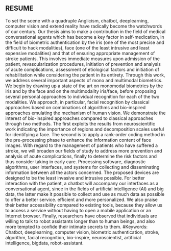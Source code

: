## RESUME
To set the scene with a quadruple Anglicism, chatbot, deeplearning, computer vision and extend reality have radically become the watchwords of our century.
Our thesis aims to make a contribution in the field of medical conversational agents which has become a key factor in self-medication, in the field of biometric authentication by the iris (one of the most precise and difficult to hack modalities), face (one of the least intrusive and least expensive modalities) and that of ensuring appropriate management of stroke patients. This involves immediate measures upon admission of the patient, revascularization procedures, initiation of prevention and analysis of acute complications, assessment of etiological factors and initiation of rehabilitation while considering the patient in its entirety.
Through this work, we address several important aspects of mono and multimodal biometrics. We begin by drawing up a state of the art on monomodal biometrics by the iris and by the face and on the multimodality iris/face, before proposing several personal approaches to individual recognition for each of the two modalities. We approach, in particular, facial recognition by classical approaches based on combinations of algorithms and bio-inspired approaches emulating the mechanism of human vision. We demonstrate the interest of bio-inspired approaches compared to classical approaches through two methods. The first exploits the results from neuroscientific work indicating the importance of regions and decomposition scales useful for identifying a face. The second is to apply a rank-order coding method in the pre-processing phase to enhance the information content of face images.
With regard to the management of patients who have suffered a stroke, we will broaden our fields of study to address more prevention and analysis of acute complications, finally to determine the risk factors and thus consider taking in early care. Processing software, diagnostic algorithms, user interfaces, and systems for collecting and disseminating information between all the actors concerned. The proposed devices are designed to be the least invasive and intrusive possible. For better interaction with the patient, a chatbot will accompany our interfaces as a conversational agent, since in the fields of artificial intelligence (AI) and big data, the latter make it possible to collect and use as much data as possible to offer a better service. efficient and more personalized. We also praise their better accessibility compared to existing tools, because they allow us to access a service without having to open a mobile application or an Internet browser. Finally, researchers have observed that individuals are willing to talk to robot assistants longer than to human beings, and also more tempted to confide their intimate secrets to them.
#Keywords:
Chatbot, deeplearning, computer vision, biometric authentication, stroke, algorithm, facial recognition, bio-inspire, neuroscientist, artificial intelligence, bigdata, robot-assistant.
